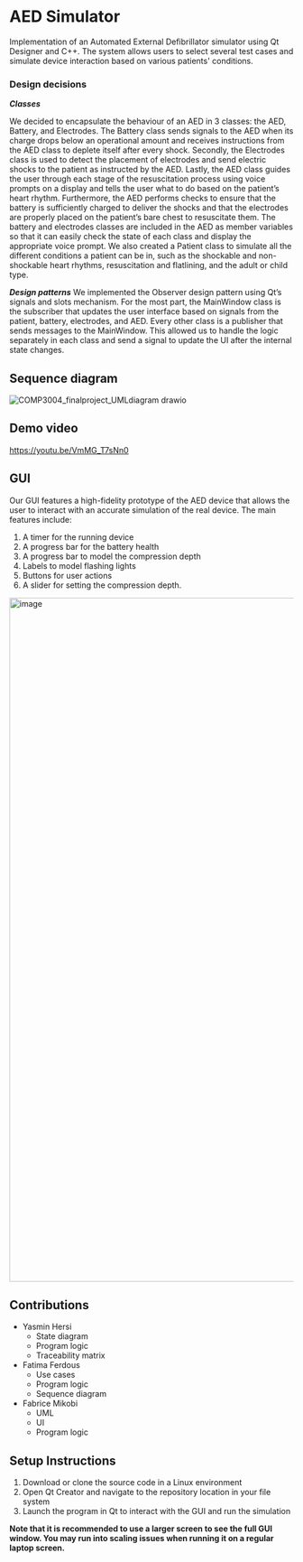 # AED Simulator
Implementation of an Automated External Defibrillator simulator using Qt Designer and C++. The system allows users to select several test cases and simulate device interaction based on various patients' conditions.

###  Design decisions

***Classes***

We decided to encapsulate the behaviour of an AED in 3 classes: the AED, Battery, and Electrodes. The Battery class sends signals to the AED when its charge drops below an operational amount and receives instructions from the AED class to deplete itself after every shock. Secondly, the Electrodes class is used to detect the placement of electrodes and send electric shocks to the patient as instructed by the AED. Lastly, the AED class guides the user through each stage of the resuscitation process using voice prompts on a display and tells the user what to do based on the patient’s heart rhythm. Furthermore, the AED performs checks to ensure that the battery is sufficiently charged to deliver the shocks and that the electrodes are properly placed on the patient’s bare chest to resuscitate them. The battery and electrodes classes are included in the AED as member variables so that it can easily check the state of each class and display the appropriate voice prompt. We also created a Patient class to simulate all the different conditions a patient can be in, such as the shockable and non-shockable heart rhythms, resuscitation and flatlining, and the adult or child type. 

***Design patterns***
We implemented the Observer design pattern using Qt’s signals and slots mechanism. For the most part, the MainWindow class is the subscriber that updates the user interface based on signals from the patient, battery, electrodes, and AED. Every other class is a publisher that sends messages to the MainWindow. This allowed us to handle the logic separately in each class and send a signal to update the UI after the internal state changes. 


## Sequence diagram 
![COMP3004_finalproject_UMLdiagram drawio](https://github.com/user-attachments/assets/8c253f33-bf3b-4565-9afe-75fa05f14652)

## Demo video
https://youtu.be/VmMG_T7sNn0


## GUI 
Our GUI features a high-fidelity prototype of the AED device that allows the user to interact with an accurate simulation of the real device. The main features include: 
1. A timer for the running device
2. A progress bar for the battery health
3. A progress bar to model the compression depth
4. Labels to model flashing lights
5. Buttons for user actions
6. A slider for setting the compression depth.

<img width="1212" alt="image" src="https://github.com/user-attachments/assets/523aa401-019f-4a0e-8ee6-b2ceae6ffa19" />

## Contributions
- Yasmin Hersi
  - State diagram
  - Program logic
  - Traceability matrix
- Fatima Ferdous
  - Use cases
  - Program logic
  - Sequence diagram  
- Fabrice Mikobi
  - UML
  - UI
  - Program logic

## Setup Instructions 
1. Download or clone the source code in a Linux environment
2. Open Qt Creator and navigate to the repository location in your file system
3. Launch the program in Qt to interact with the GUI and run the simulation

**Note that it is recommended to use a larger screen to see the full GUI window. You may run into scaling issues when running it on a regular laptop screen.**
